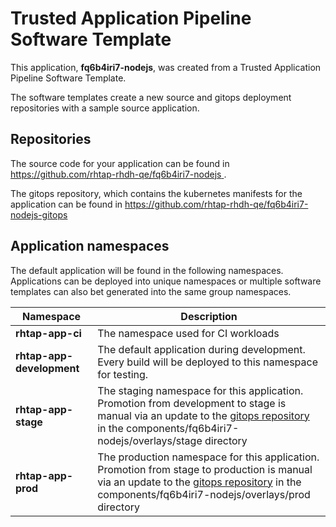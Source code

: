 # Trusted Application Pipeline Software Template

This application, **fq6b4iri7-nodejs**, was created from a Trusted Application Pipeline Software Template.

The software templates create a new source and gitops deployment repositories with a sample source application. 

## Repositories

The source code for your application can be found in [https://github.com/rhtap-rhdh-qe/fq6b4iri7-nodejs ](https://github.com/rhtap-rhdh-qe/fq6b4iri7-nodejs ).
 
The gitops repository, which contains the kubernetes manifests for the application can be found in 
[https://github.com/rhtap-rhdh-qe/fq6b4iri7-nodejs-gitops ](https://github.com/rhtap-rhdh-qe/fq6b4iri7-nodejs-gitops ) 

## Application namespaces 

The default application will be found in the following namespaces. Applications can be deployed into unique namespaces or multiple software templates can also bet generated into the same group namespaces.  

|  Namespace   |  Description   |  
| -------- | -------- |
| **rhtap-app-ci** | The namespace used for CI workloads |
| **rhtap-app-development** | The default application during development. Every build will be deployed to this namespace for testing. |
| **rhtap-app-stage** | The staging namespace for this application. Promotion from development to stage is manual via an update to the [gitops repository](https://github.com/rhtap-rhdh-qe/fq6b4iri7-nodejs-gitops ) in the components/fq6b4iri7-nodejs/overlays/stage directory |
| **rhtap-app-prod** | The production namespace for this application. Promotion from stage to production is manual via an update to the [gitops repository](https://github.com/rhtap-rhdh-qe/fq6b4iri7-nodejs-gitops ) in the components/fq6b4iri7-nodejs/overlays/prod directory |